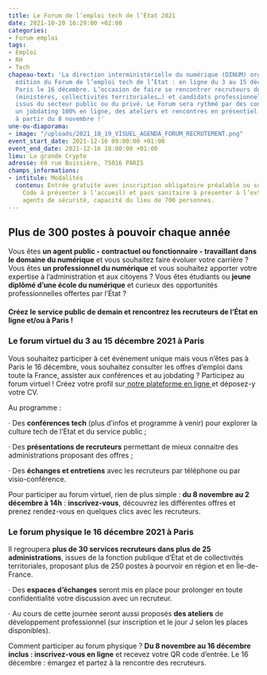 ```yaml
---
title: Le Forum de l’emploi tech de l’État 2021
date: 2021-10-20 16:29:00 +02:00
categories:
- Forum emploi
tags:
- Emploi
- RH
- Tech
chapeau-text: 'La direction interministérielle du numérique (DINUM) organise la 5ème
  édition du Forum de l’emploi tech de l’Etat : en ligne du 3 au 15 décembre et à
  Paris le 16 décembre. L’occasion de faire se rencontrer recruteurs du secteur public
  (ministères, collectivités territoriales…) et candidats professionnels du numérique,
  issus du secteur public ou du privé. Le Forum sera rythmé par des conférences et
  un jobdating 100% en ligne, des ateliers et rencontres en présentiel. Inscriptions
  à partir du 8 novembre !'
une-ou-diaporama:
- image: "/uploads/2021_10_19_VISUEL_AGENDA_FORUM_RECRUTEMENT.png"
event_start_date: 2021-12-16 09:00:00 +01:00
event_end_date: 2021-12-16 18:00:00 +01:00
lieu: La grande Crypte
adresse: 69 rue Boissière, 75016 PARIS
champs_informations:
- intitule: Modalités
  contenu: Entrée gratuite avec inscription obligatoire préalable ou sur place (QR
    Code à présenter à l’accueil) et pass sanitaire à présenter à l’extérieur aux
    agents de sécurité, capacité du lieu de 700 personnes.
---
```


## Plus de 300 postes à pouvoir chaque année

Vous êtes **un agent public - contractuel ou fonctionnaire - travaillant dans le domaine du numérique** et vous souhaitez faire évoluer votre carrière ?
Vous êtes **un professionnel du numérique** et vous souhaitez apporter votre expertise à l’administration et aux citoyens ?
Vous êtes étudiants ou **jeune diplômé d’une école du numérique** et curieux des opportunités professionnelles offertes par l’État ?

<div class="encadre noir"><p style="margin-top: 20px"><b>Créez le service public de demain et rencontrez les recruteurs de l’État en ligne et/ou à Paris !</b></p></div>

### Le forum virtuel du 3 au 15 décembre 2021 à Paris

Vous souhaitez participer à cet événement unique mais vous n’êtes pas à Paris le 16 décembre, vous souhaitez consulter les offres d’emploi dans toute la France, assister aux conférences et au jobdating ? Participez au forum virtuel ! Créez votre profil sur[ notre plateforme en ligne ](https://app.seekube.com/forum-de-lemploi-tech-de-letat-20211)et déposez-y votre CV.

Au programme :

· Des **conférences tech** (plus d’infos et programme à venir) pour explorer la culture tech de l’Etat et du service public ;

· Des **présentations de recruteurs** permettant de mieux connaitre des administrations proposant des offres ;

· Des **échanges et entretiens** avec les recruteurs par téléphone ou par visio-conférence.

Pour participer au forum virtuel, rien de plus simple : **du 8 novembre au 2 décembre à 14h** : **inscrivez-vous**, découvrez les différentes offres et prenez rendez-vous en quelques clics avec les recruteurs.

### Le forum physique le 16 décembre 2021 à Paris

Il regroupera **plus de 30 services recruteurs dans plus de 25 administrations**, issues de la fonction publique d’État et de collectivités territoriales, proposant plus de 250 postes à pourvoir en région et en Île-de-France.

· Des **espaces d’échanges** seront mis en place pour prolonger en toute confidentialité votre discussion avec un recruteur.

· Au cours de cette journée seront aussi proposés **des ateliers** de développement professionnel (sur inscription et le jour J selon les places disponibles).

Comment participer au forum physique ? **Du 8 novembre au 16 décembre inclus : inscrivez-vous en ligne** et recevez votre QR code d’entrée. Le 16 décembre : émargez et partez à la rencontre des recruteurs.